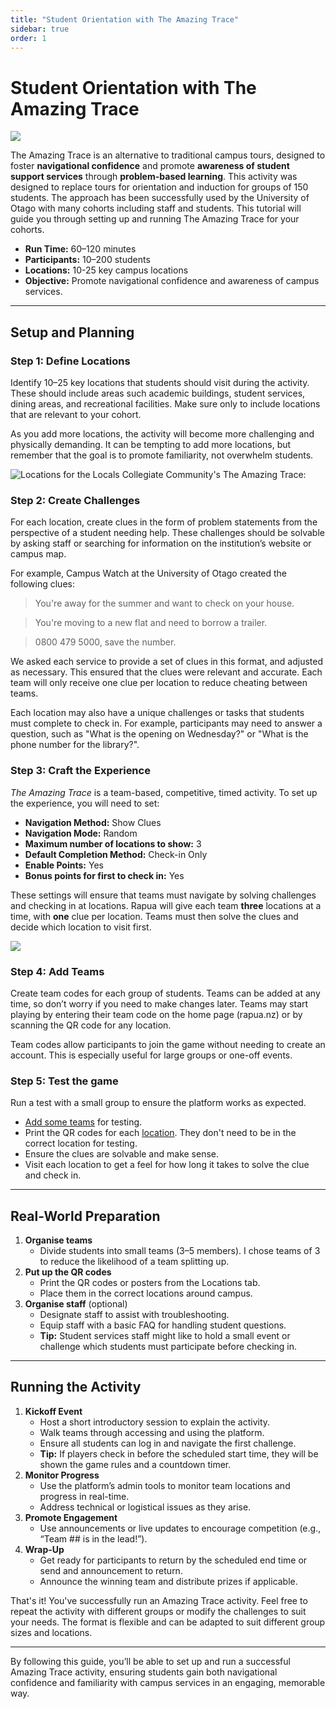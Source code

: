 ```yaml
---
title: "Student Orientation with The Amazing Trace"
sidebar: true
order: 1
---
```


# Student Orientation with The Amazing Trace

![](/static/images/docs/tat-poster.webp)

The Amazing Trace is an alternative to traditional campus tours, designed to foster **navigational confidence** and promote **awareness of student support services** through **problem-based learning**. This activity was designed to replace tours for orientation and induction for groups of 150 students. The approach has been successfully used by the University of Otago with many cohorts including staff and students. This tutorial will guide you through setting up and running The Amazing Trace for your cohorts. 

- **Run Time:** 60–120 minutes
- **Participants:** 10–200 students
- **Locations:** 10-25 key campus locations
- **Objective:** Promote navigational confidence and awareness of campus services.

---

## Setup and Planning

### Step 1: Define Locations

Identify 10–25 key locations that students should visit during the activity. These should include areas such academic buildings, student services, dining areas, and recreational facilities. Make sure only to include locations that are relevant to your cohort.

As you add more locations, the activity will become more challenging and physically demanding. It can be tempting to add more locations, but remember that the goal is to promote familiarity, not overwhelm students.

![Locations for the Locals Collegiate Community's *The Amazing Trace*:](/static/images/docs/tat-map.webp)

### Step 2: Create Challenges

For each location, create clues in the form of problem statements from the perspective of a student needing help. These challenges should be solvable by asking staff or searching for information on the institution’s website or campus map.

For example, Campus Watch at the University of Otago created the following clues:

> You're away for the summer and want to check on your house.

> You're moving to a new flat and need to borrow a trailer.

> 0800 479 5000, save the number.

We asked each service to provide a set of clues in this format, and adjusted as necessary. This ensured that the clues were relevant and accurate. Each team will only receive one clue per location to reduce cheating between teams.

Each location may also have a unique challenges or tasks that students must complete to check in. For example, participants may need to answer a question, such as "What is the opening on Wednesday?" or "What is the phone number for the library?".

### Step 3: Craft the Experience

*The Amazing Trace* is a team-based, competitive, timed activity. To set up the experience, you will need to set:

- **Navigation Method:** Show Clues
- **Navigation Mode:** Random
- **Maximum number of locations to show:** 3
- **Default Completion Method:** Check-in Only
- **Enable Points:** Yes
- **Bonus points for first to check in:** Yes

These settings will ensure that teams must navigate by solving challenges and checking in at locations. Rapua will give each team **three** locations at a time, with **one** clue per location. Teams must then solve the clues and decide which location to visit first.

![](/static/images/docs/tat-next.webp)

### Step 4: Add Teams

Create team codes for each group of students. Teams can be added at any time, so don’t worry if you need to make changes later. Teams may start playing by entering their team code on the home page (rapua.nz) or by scanning the QR code for any location.

Team codes allow participants to join the game without needing to create an account. This is especially useful for large groups or one-off events.

### Step 5: Test the game

Run a test with a small group to ensure the platform works as expected.

- [Add some teams](/admin/teams) for testing.
- Print the QR codes for each [location](/admin/locations). They don't need to be in the correct location for testing.
- Ensure the clues are solvable and make sense.
- Visit each location to get a feel for how long it takes to solve the clue and check in.

---

## Real-World Preparation

1. **Organise teams**
   - Divide students into small teams (3–5 members). I chose teams of 3 to reduce the likelihood of a team splitting up.
2. **Put up the QR codes**
   - Print the QR codes or posters from the Locations tab.
   - Place them in the correct locations around campus.
3. **Organise staff** (optional)
   - Designate staff to assist with troubleshooting.
   - Equip staff with a basic FAQ for handling student questions.
   - **Tip:** Student services staff might like to hold a small event or challenge which students must participate before checking in.

---

## Running the Activity

1. **Kickoff Event**
   - Host a short introductory session to explain the activity.
   - Walk teams through accessing and using the platform.
   - Ensure all students can log in and navigate the first challenge.
   - **Tip:** If players check in before the scheduled start time, they will be shown the game rules and a countdown timer.
2. **Monitor Progress**
   - Use the platform’s admin tools to monitor team locations and progress in real-time.
   - Address technical or logistical issues as they arise.
3. **Promote Engagement**
   - Use announcements or live updates to encourage competition (e.g., “Team ## is in the lead!”).
4. **Wrap-Up**
   - Get ready for participants to return by the scheduled end time or send and announcement to return.
   - Announce the winning team and distribute prizes if applicable.

That's it! You've successfully run an Amazing Trace activity. Feel free to repeat the activity with different groups or modify the challenges to suit your needs. The format is flexible and can be adapted to suit different group sizes and locations.

---

By following this guide, you’ll be able to set up and run a successful Amazing Trace activity, ensuring students gain both navigational confidence and familiarity with campus services in an engaging, memorable way.
